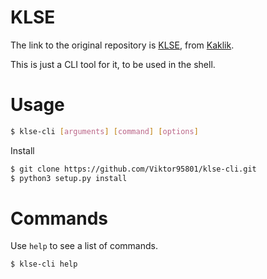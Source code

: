 [KLSE]: https://github.com/kaklikOf13/KLSE
[Kaklik]: https://github.com/kaklikOf13

# KLSE

The link to the original repository is [KLSE], from [Kaklik].

This is just a CLI tool for it, to be used in the shell.

# Usage

```bash
$ klse-cli [arguments] [command] [options]
```

Install

```bash
$ git clone https://github.com/Viktor95801/klse-cli.git
$ python3 setup.py install
```

# Commands

Use `help` to see a list of commands.
```bash
$ klse-cli help
```